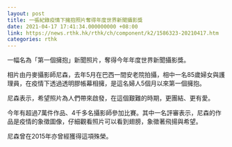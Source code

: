 ```yaml
---
layout: post
title: 一張紀錄疫情下擁抱照片奪得年度世界新聞攝影獎
date: 2021-04-17 17:41:34.000000000 +08:00
link: https://news.rthk.hk/rthk/ch/component/k2/1586323-20210417.htm
categories: rthk
---
```


一幅名為「第一個擁抱」新聞照片，奪得今年年度世界新聞攝影獎。

相片由丹麥攝影師尼森，去年5月在巴西一間安老院拍攝，相中一名85歲婦女與護理員，在疫情下透過透明膠帳幕相擁，是這名婦人5個月以來第一個擁抱。

尼森表示，希望照片為人們帶來啟發，在這個艱難的時期，更團結、更有愛。

今年有超過7萬件作品、4千多名攝影師參加比賽。其中一名評審表示，尼森的作品是疫情的象徵圖像，仔細觀看照片可以看到翅膀，象徵著飛揚與希望。

尼森曾在2015年亦曾經獲得這項殊榮。
